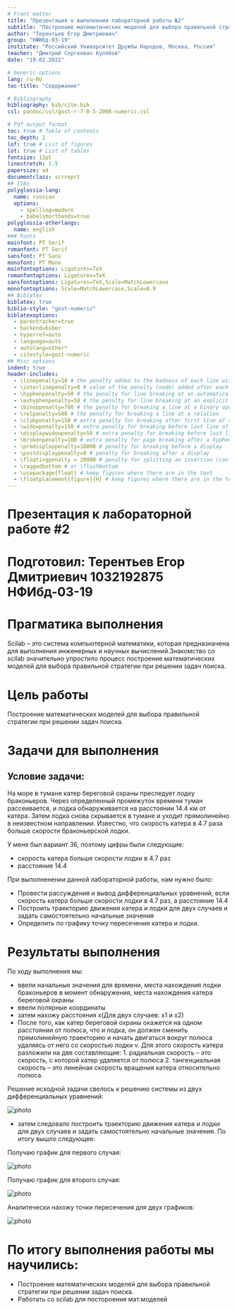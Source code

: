 ```yaml
---
# Front matter
title: "Презентация о выполнении лабораторной работы №2"
subtitle: "Построение математических моделей для выбора правильной стратегии при решении задач поиска."
author: "Терентьев Егор Дмитриевич"
group: "НФИбд-03-19"
institute: "Российский Университет Дружбы Народов, Москва, Россия"
teacher: "Дмитрий Сергеевич Кулябов"
date: "19.02.2022"

# Generic options
lang: ru-RU
toc-title: "Содержание"

# Bibliography
bibliography: bib/cite.bib
csl: pandoc/csl/gost-r-7-0-5-2008-numeric.csl

# Pdf output format
toc: true # Table of contents
toc_depth: 2
lof: true # List of figures
lot: true # List of tables
fontsize: 12pt
linestretch: 1.5
papersize: a4
documentclass: scrreprt
## I18n
polyglossia-lang:
  name: russian
  options:
	- spelling=modern
	- babelshorthands=true
polyglossia-otherlangs:
  name: english
### Fonts
mainfont: PT Serif
romanfont: PT Serif
sansfont: PT Sans
monofont: PT Mono
mainfontoptions: Ligatures=TeX
romanfontoptions: Ligatures=TeX
sansfontoptions: Ligatures=TeX,Scale=MatchLowercase
monofontoptions: Scale=MatchLowercase,Scale=0.9
## Biblatex
biblatex: true
biblio-style: "gost-numeric"
biblatexoptions:
  - parentracker=true
  - backend=biber
  - hyperref=auto
  - language=auto
  - autolang=other*
  - citestyle=gost-numeric
## Misc options
indent: true
header-includes:
  - \linepenalty=10 # the penalty added to the badness of each line within a paragraph (no associated penalty node) Increasing the value makes tex try to have fewer lines in the paragraph.
  - \interlinepenalty=0 # value of the penalty (node) added after each line of a paragraph.
  - \hyphenpenalty=50 # the penalty for line breaking at an automatically inserted hyphen
  - \exhyphenpenalty=50 # the penalty for line breaking at an explicit hyphen
  - \binoppenalty=700 # the penalty for breaking a line at a binary operator
  - \relpenalty=500 # the penalty for breaking a line at a relation
  - \clubpenalty=150 # extra penalty for breaking after first line of a paragraph
  - \widowpenalty=150 # extra penalty for breaking before last line of a paragraph
  - \displaywidowpenalty=50 # extra penalty for breaking before last line before a display math
  - \brokenpenalty=100 # extra penalty for page breaking after a hyphenated line
  - \predisplaypenalty=10000 # penalty for breaking before a display
  - \postdisplaypenalty=0 # penalty for breaking after a display
  - \floatingpenalty = 20000 # penalty for splitting an insertion (can only be split footnote in standard LaTeX)
  - \raggedbottom # or \flushbottom
  - \usepackage{float} # keep figures where there are in the text
  - \floatplacement{figure}{H} # keep figures where there are in the text
---
```


# Презентация к лабораторной работе #2

# Подготовил: Терентьев Егор Дмитриевич 1032192875 НФИбд-03-19

# Прагматика выполнения

Scilab – это система компьютерной математики, которая предназначена для выполнения инженерных и научных вычислений.Знакомство со scilab значительно упростило процесс построение математических моделей для выбора правильной стратегии при решении задач поиска.

# Цель работы

Построение математических моделей для выбора правильной стратегии при решении задач поиска.

# Задачи для выполнения

## Условие задачи:

На море в тумане катер береговой охраны преследует лодку браконьеров.
Через определенный промежуток времени туман рассеивается, и лодка
обнаруживается на расстоянии 14.4 км от катера. Затем лодка снова скрывается в
тумане и уходит прямолинейно в неизвестном направлении. Известно, что скорость
катера в 4.7 раза больше скорости браконьерской лодки.

У меня был вариант 36, поэтому цифры были следующие:

- скорость катера больше скорости лодки в 4.7 раз
- расстояние 14.4

При выполненении данной лабораторной работы, нам нужно было:

- Провести рассуждения и вывод дифференциальных уравнений,
  если скорость катера больше скорости лодки в 4.7 раз, а расстояние 14.4
- Построить траекторию движения катера и лодки для двух случаев и задать
  самостоятельно начальные значения
- Определить по графику точку пересечения катера и лодки.

# Результаты выполнения

По ходу выполнения мы:

- ввели начальные значения для времени, места нахождения лодки браконьеров в
  момент обнаружения, места нахождения катера береговой охраны
- ввели полярные координаты
- затем нахожу расстояния x(Для двух случаев: x1 и x2)
- После того, как катер береговой охраны окажется на одном расстоянии от полюса, что и лодка, он должен сменить прямолинейную траекторию и начать двигаться вокруг полюса удаляясь от него со скоростью лодки v.
  Для этого скорость катера разложили на две составляющие: 1. радиальная скорость – это скорость, с которой катер удаляется от полюса 2. тангенциальная скорость – это линейная скорость вращения катера относительно полюса.

Решение исходной задачи свелось к решению системы из двух
дифференциальных уравнений:

![photo](img/solution_part1.png "решение лабораторной работы #2")

- затем следовало построить траекторию движения катера и лодки для двух случаев и задать самостоятельно начальные значения. По итогу вышло следующее:

Получаю график для первого случая:

![photo](img/graph_img_v1.png "график для первого случая")

Получаю график для второго случая:

![photo](img/graph_img_v2.png "график для второго случая")

Аналитечески нахожу точки пересечения для двух графиков:

![photo](img/solution_p5.png "значения точек пересечения")

# По итогу выполнения работы мы научились:

- Построение математических моделей для выбора правильной стратегии при решении задач поиска.
- Работать со scilab для постороения мат.моделей
